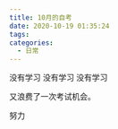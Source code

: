 ```yaml
---
title: 10月的自考
date: 2020-10-19 01:35:24
tags:
categories:
  - 日常
---
```


没有学习  没有学习  没有学习



又浪费了一次考试机会。

努力

